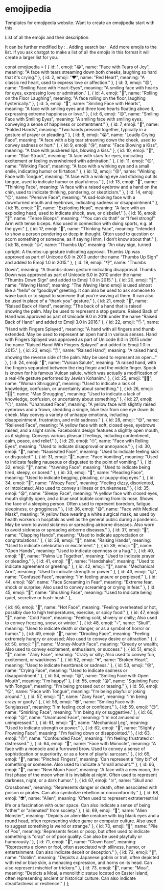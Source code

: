 # emojipedia
Templates for emojipedia website. Want to create an emojipedia start with this.

List of all the emojis and their description:

It can be further modified by :
. Adding search bar
. Add more emojis to the list. If you ask chatgpt to make a list of all the emojis in this format it will create a larger list for you.

const emojipedia = [
  {
    id: 1,
    emoji: "😂",
    name: "Face with Tears of Joy",
    meaning:
      "A face with tears streaming down both cheeks, laughing so hard that it's crying."
  },
  {
    id: 2,
    emoji: "❤️",
    name: "Red Heart",
    meaning: "A classic red heart, used to express love or affection."
  },
  {
    id: 3,
    emoji: "😍",
    name: "Smiling Face with Heart-Eyes",
    meaning:
      "A smiling face with hearts for eyes, expressing love or admiration."
  },
  {
    id: 4,
    emoji: "🤣",
    name: "Rolling on the Floor Laughing",
    meaning: "A face rolling on the floor, laughing hysterically."
  },
  {
    id: 5,
    emoji: "🥰",
    name: "Smiling Face with Hearts",
    meaning:
      "A face with smiling eyes and three love hearts floating above it, expressing extreme happiness or love."
  },
  {
    id: 6,
    emoji: "😊",
    name: "Smiling Face with Smiling Eyes",
    meaning:
      "A smiling face with smiling eyes, conveying a sense of happiness or contentment."
  },
  {
    id: 7,
    emoji: "🙏",
    name: "Folded Hands",
    meaning:
      "Two hands pressed together, typically in a gesture of prayer or pleading."
  },
  {
    id: 8,
    emoji: "😭",
    name: "Loudly Crying Face",
    meaning:
      "A face with a big tear streaming down the cheek, used to convey sadness or hurt."
  },
  {
    id: 9,
    emoji: "😘",
    name: "Face Blowing a Kiss",
    meaning: "A face with puckered lips, blowing a kiss."
  },
  {
    id: 10,
    emoji: "🤩",
    name: "Star-Struck",
    meaning:
      "A face with stars for eyes, indicating excitement or feeling overwhelmed with admiration."
  },
  {
    id: 11,
    emoji: "😉",
    name: "Winking Face",
    meaning:
      "A face with a winking eye and a small smile, indicating humor or flirtation."
  },
  {
    id: 12,
    emoji: "😜",
    name: "Winking Face with Tongue",
    meaning:
      "A face with a winking eye and sticking out its tongue, used to indicate humor or playfulness."
  },
  {
    id: 13,
    emoji: "🤔",
    name: "Thinking Face",
    meaning:
      "A face with a raised eyebrow and a hand on the chin, used to indicate thinking, pondering, or skepticism."
  },
  {
    id: 14,
    emoji: "😔",
    name: "Pensive Face",
    meaning:
      "A sad-looking face with a downturned mouth and eyebrows, indicating sadness or disappointment."
  },
  {
    id: 15,
    emoji: "🤯",
    name: "Exploding Head",
    meaning:
      "A face with an exploding head, used to indicate shock, awe, or disbelief."
  },
  {
    id: 16,
    emoji: "💪",
    name: "Tense Biceps",
    meaning:
      "“You can do that!” or “I feel strong!” Arm with tense biceps. Also used in connection with doing sports, e.g. at the gym."
  },
  {
    id: 17,
    emoji: "🤔",
    name: "Thinking Face",
    meaning:
      "Intended to show a person pondering or deep in thought. Often used to question or scorn something or someone, as if saying Hmm, I don't know about that."
  },
  {
    id: 18,
    emoji: "👍",
    name: "Thumbs Up",
    meaning:
      "An okay sign, turned upright. A thumbs-up gesture indicating approval. Thumbs Up was approved as part of Unicode 6.0 in 2010 under the name “Thumbs Up Sign” and added to Emoji 1.0 in 2015."
  },
  {
    id: 19,
    emoji: "👎",
    name: "Thumbs Down",
    meaning:
      "A thumbs-down gesture indicating disapproval. Thumbs Down was approved as part of Unicode 6.0 in 2010 under the name “Thumbs Down Sign” and added to Emoji 1.0 in 2015."
  },
  {
    id: 20,
    emoji: "👋",
    name: "Waving Hand",
    meaning:
      "The Waving Hand emoji is used almost like a “hello” or “goodbye” greeting. It can also be used to ask someone to wave back or to signal to someone that you’re waving at them. It can also be used in place of a “thank you” gesture."
  },
  {
    id: 21,
    emoji: "🤚",
    name: "Raised Back of Hand",
    meaning:
      "The back of a hand that is raised showing the palm. May be used to represent a stop gesture. Raised Back of Hand was approved as part of Unicode 9.0 in 2016 under the name “Raised Back of Hand” and added to Emoji 3.0 in 2016."
  },
  {
    id: 22,
    emoji: "🖐️",
    name: "Hand with Fingers Splayed",
    meaning:
      "A hand with all fingers and thumb extended. May be used to represent an open hand in various senses. Hand with Fingers Splayed was approved as part of Unicode 8.0 in 2015 under the name “Raised Hand With Fingers Splayed” and added to Emoji 1.0 in 2015."
  },
  {
    id: 23,
    emoji: "✋",
    name: "Raised Hand",
    meaning:
      "A raised hand, showing the reverse side of the palm. May be used to represent an open…"
  },
  {
    id: 24,
    emoji: "🖖",
    name: "Vulcan Salute",
    meaning:
      "A raised hand, with the fingers separated between the ring finger and the middle finger. Spock is known for his famous Vulcan salute, which was actually a modification of a real-life gesture performed by Jewish Kohanim."
  },
  {
    id: 25,
    emoji: "🤷‍♀️",
    name: "Woman Shrugging",
    meaning:
      "Used to indicate a lack of knowledge, confusion, or uncertainty about something."
  },
  {
    id: 26,
    emoji: "🤷‍♂️",
    name: "Man Shrugging",
    meaning:
      "Used to indicate a lack of knowledge, confusion, or uncertainty about something."
  },
  {
    id: 27,
    emoji: "😒",
    name: "Unamused Face",
    meaning:
      "A yellow face with slightly raised eyebrows and a frown, shedding a single, blue tear from one eye down its cheek. May convey a variety of unhappy emotions, including disappointment, frustration, and mild sadness."
  },
  {
    id: 28,
    emoji: "😌",
    name: "Relieved Face",
    meaning:
      "A yellow face with soft, closed eyes, eyebrows raised, and a slight smile. Facebook’s design features a slightly open mouth, as if sighing. Conveys various pleasant feelings, including contentment, calm, peace, and relief."
  },
  {
    id: 29,
    emoji: "🙄",
    name: "Face with Rolling Eyes",
    meaning: "Used to indicate disapproval or annoyance."
  },
  {
    id: 30,
    emoji: "🤢",
    name: "Nauseated Face",
    meaning: "Used to indicate feeling sick or disgusted."
  },
  {
    id: 31,
    emoji: "🤮",
    name: "Face Vomiting",
    meaning:
      "Used to indicate feeling nauseous or disgusted to the point of vomiting."
  },
  {
    id: 32,
    emoji: "🥱",
    name: "Yawning Face",
    meaning: "Used to indicate being tired, sleepy, or bored."
  },
  {
    id: 33,
    emoji: "🥺",
    name: "Pleading Face",
    meaning: "Used to indicate begging, pleading, or puppy-dog eyes."
  },
  {
    id: 34,
    emoji: "🥴",
    name: "Woozy Face",
    meaning:
      "Feeling dizzy, disoriented, or intoxicated; Also used to convey silliness or drunkenness."
  },
  {
    id: 35,
    emoji: "😪",
    name: "Sleepy Face",
    meaning:
      "A yellow face with closed eyes, mouth slightly open, and a blue snot bubble coming from its nose. Shows the face of a sleeping person. Often used to represent boredom, fatigue, sleepiness, or grogginess."
  },
  {
    id: 36,
    emoji: "😷",
    name: "Face with Medical Mask",
    meaning:
      "A yellow face wearing a white surgical mask, as used by health workers in hospitals as well as the general public during a pandemic. May be worn to avoid sickness or spreading airborne diseases. Also worn to avoid sickness or spreading airborne diseases."
  },
  {
    id: 37,
    emoji: "👏",
    name: "Clapping Hands",
    meaning: "Used to indicate appreciation or congratulations."
  },
  {
    id: 38,
    emoji: "🙌",
    name: "Raising Hands",
    meaning: "Used to indicate celebration or excitement."
  },
  {
    id: 39,
    emoji: "👐",
    name: "Open Hands",
    meaning: "Used to indicate openness or a hug."
  },
  {
    id: 40,
    emoji: "🤲",
    name: "Palms Up Together",
    meaning: "Used to indicate prayer or pleading."
  },
  {
    id: 41,
    emoji: "🤝",
    name: "Handshake",
    meaning: "Used to indicate agreement or greeting."
  },
  {
    id: 42,
    emoji: "🦾",
    name: "Mechanical Arm",
    meaning: "Used to indicate strength or power."
  },
  {
    id: 43,
    emoji: "😕",
    name: "Confused Face",
    meaning: "I'm feeling unsure or perplexed."
  },
  {
    id: 44,
    emoji: "😱",
    name: "Face Screaming in Fear",
    meaning:
      "Extreme fear, shock or surprise; Also used to convey screaming or crying in fear."
  },
  {
    id: 45,
    emoji: "🤫",
    name: "Shushing Face",
    meaning: "Used to indicate being quiet, secretive or hush-hush."
  },

  {
    id: 46,
    emoji: "🥵",
    name: "Hot Face",
    meaning:
      "Feeling overheated or hot, possibly due to high temperatures, exercise, or spicy food."
  },
  {
    id: 47,
    emoji: "🥶",
    name: "Cold Face",
    meaning:
      "Feeling cold, shivery or chilly; Also used to convey freezing, snow, or winter."
  },
  {
    id: 48,
    emoji: "💀",
    name: "Skull",
    meaning:
      "Used to indicate death or danger, or as a symbol of horror or humor."
  },
  {
    id: 49,
    emoji: "🤤",
    name: "Drooling Face",
    meaning:
      "Feeling extremely hungry or aroused; Also used to convey desire or attraction."
  },
  {
    id: 50,
    emoji: "🤑",
    name: "Money-Mouth Face",
    meaning:
      "Greedy or wealth; Also used to convey excitement, enthusiasm, or success."
  },
  {
    id: 51,
    emoji: "🤪",
    name: "Zany Face",
    meaning:
      "Crazy or silly; Also used to convey fun, excitement, or wackiness."
  },
  {
    id: 52,
    emoji: "💔",
    name: "Broken Heart",
    meaning: "Used to indicate heartbreak or sadness."
  },
  {
    id: 53,
    emoji: "😢",
    name: "Crying Face",
    meaning: "Used to indicate sadness or disappointment."
  },
  {
    id: 54,
    emoji: "😃",
    name: "Smiling Face with Open Mouth",
    meaning: "I'm happy!"
  },
  {
    id: 55,
    emoji: "😝",
    name: "Squinting Face with Tongue",
    meaning: "I'm being grossed out or teasing."
  },
  {
    id: 56,
    emoji: "😛",
    name: "Face with Tongue",
    meaning: "I'm being playful or joking around."
  },
  {
    id: 57,
    emoji: "🤪",
    name: "Zany Face",
    meaning: "I'm being crazy or goofy."
  },
  {
    id: 58,
    emoji: "😎",
    name: "Smiling Face with Sunglasses",
    meaning: "I'm feeling cool or confident."
  },
  {
    id: 59,
    emoji: "😏",
    name: "Smirking Face",
    meaning: "I'm being sly or suggestive."
  },
  {
    id: 60,
    emoji: "😒",
    name: "Unamused Face",
    meaning: "I'm not amused or unimpressed."
  },
  {
    id: 61,
    emoji: "🦿",
    name: "Mechanical Leg",
    meaning: "Used to indicate strength or power."
  },
  {
    id: 62,
    emoji: "🙁",
    name: "Slightly Frowning Face",
    meaning: "I'm feeling down or disappointed."
  },
  {
    id: 63,
    emoji: "😖",
    name: "Confounded Face",
    meaning: "I'm feeling frustrated or distressed."
  },
  {
    id: 64,
    emoji: "🧐",
    name: "Face with Monocle",
    meaning:
      "A face with a monocle and a furrowed brow. Used to convey a sense of sophistication or superiority, or as a form of playful sarcasm."
  },
  {
    id: 65,
    emoji: "🤌",
    name: "Pinched Fingers",
    meaning:
      'Can represent a "tiny bit" of something or someone. Also used to indicate a "small amount."'
  },
  {
    id: 66,
    emoji: "🌚",
    name: "New Moon Face",
    meaning:
      "A face with a new moon, the first phase of the moon when it is invisible at night. Often used to represent darkness, night, or a dark humor."
  },
  {
    id: 67,
    emoji: "☠️",
    name: "Skull and Crossbones",
    meaning:
      "Represents danger or death, often associated with poison or pirates. Can also symbolize rebellion or nonconformity."
  },
  {
    id: 68,
    emoji: "👽",
    name: "Alien",
    meaning:
      'Often used to represent extraterrestrial life or a fascination with outer space. Can also indicate a sense of being "other" or "alienated" from society.'
  },
  {
    id: 69,
    emoji: "👾",
    name: "Alien Monster",
    meaning:
      "Depicts an alien-like creature with big black eyes and a round head, often representing video game or computer culture. Also used to suggest something is weird or strange."
  },
  {
    id: 70,
    emoji: "💩",
    name: "Pile of Poo",
    meaning:
      'Represents feces or poop, but often used to indicate something is "crap" or of poor quality. Can also be used playfully or humorously.'
  },
  {
    id: 71,
    emoji: "🤡",
    name: "Clown Face",
    meaning:
      "Represents a clown or fool, often associated with silliness, humor, or entertainment. Can also indicate deceit or deception."
  },
  {
    id: 72,
    emoji: "👺",
    name: "Goblin",
    meaning:
      "Depicts a Japanese goblin or troll, often depicted with red or blue skin, a menacing expression, and horns on its head. Can also represent mischief or trickery."
  },
  {
    id: 73,
    emoji: "🗿",
    name: "Moai",
    meaning:
      "Depicts a Moai, a monolithic statue located on Easter Island, often representing ancient or historical culture. Can also indicate steadfastness or resilience."
  }
];
